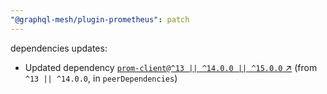 ```yaml
---
"@graphql-mesh/plugin-prometheus": patch
---
```

dependencies updates:
  - Updated dependency [`prom-client@^13 || ^14.0.0 || ^15.0.0` ↗︎](https://www.npmjs.com/package/prom-client/v/13.0.0) (from `^13 || ^14.0.0`, in `peerDependencies`)
